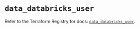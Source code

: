 # `data_databricks_user`

Refer to the Terraform Registry for docs: [`data_databricks_user`](https://registry.terraform.io/providers/databricks/databricks/1.75.0/docs/data-sources/user).
